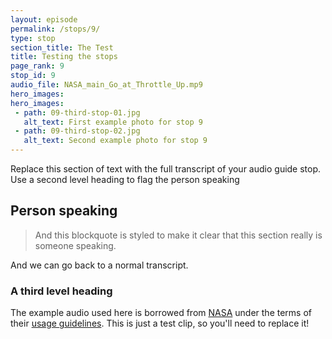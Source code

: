 ```yaml
---
layout: episode
permalink: /stops/9/
type: stop
section_title: The Test
title: Testing the stops
page_rank: 9
stop_id: 9
audio_file: NASA_main_Go_at_Throttle_Up.mp9
hero_images:
hero_images:
 - path: 09-third-stop-01.jpg
   alt_text: First example photo for stop 9
 - path: 09-third-stop-02.jpg
   alt_text: Second example photo for stop 9
---
```


Replace this section of text with the full transcript of your audio guide stop. Use a second level heading to flag the person speaking

## Person speaking

> And this blockquote is styled to make it clear that this section really is someone speaking.

And we can go back to a normal transcript.

### A third level heading

The example audio used here is borrowed from [NASA](http://www.nasa.gov/connect/sounds/index.html#Discovery) under the terms of their [usage guidelines](http://www.nasa.gov/multimedia/guidelines/index.html). This is just a test clip, so you'll need to replace it!